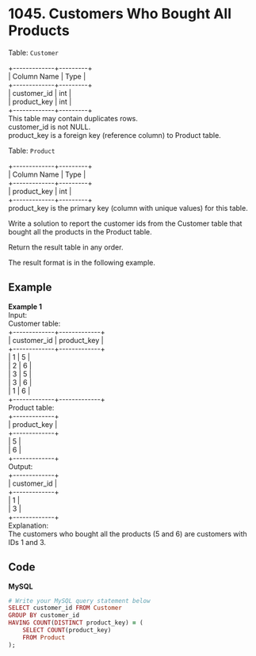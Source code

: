 # 1045. Customers Who Bought All Products
Table: `Customer`  

+-------------+---------+  
| Column Name | Type    |  
+-------------+---------+   
| customer_id | int     |  
| product_key | int     |  
+-------------+---------+  
This table may contain duplicates rows.   
customer_id is not NULL.  
product_key is a foreign key (reference column) to Product table.  
 

Table: `Product`  

+-------------+---------+  
| Column Name | Type    |  
+-------------+---------+  
| product_key | int     |  
+-------------+---------+  
product_key is the primary key (column with unique values) for this table.  
 

Write a solution to report the customer ids from the Customer table that bought all the products in the Product table.  

Return the result table in any order.  

The result format is in the following example.  

 
## Example
**Example 1**  
Input:   
Customer table:  
+-------------+-------------+  
| customer_id | product_key |  
+-------------+-------------+  
| 1           | 5           |  
| 2           | 6           |  
| 3           | 5           |  
| 3           | 6           |  
| 1           | 6           |  
+-------------+-------------+  
Product table:  
+-------------+  
| product_key |  
+-------------+  
| 5           |  
| 6           |  
+-------------+  
Output:  
+-------------+  
| customer_id |  
+-------------+  
| 1           |  
| 3           |  
+-------------+  
Explanation:   
The customers who bought all the products (5 and 6) are customers with IDs 1 and 3.  

## Code
**MySQL**
```ruby
# Write your MySQL query statement below
SELECT customer_id FROM Customer
GROUP BY customer_id
HAVING COUNT(DISTINCT product_key) = (
    SELECT COUNT(product_key)
    FROM Product
);
```

